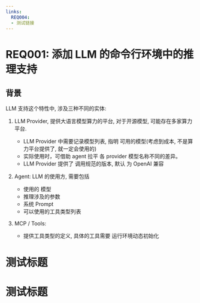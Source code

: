```yaml
---
links:
  REQ004:
  - 测试链接
---
```

# REQ001: 添加 LLM 的命令行环境中的推理支持

## 背景

LLM 支持这个特性中, 涉及三种不同的实体:

1. LLM Provider, 提供大语言模型算力的平台, 对于开源模型, 可能存在多家算力平台.
   
   - LLM Provider 中需要记录模型列表, 指明 可用的模型(考虑到成本, 不是算力平台提供了, 就一定会使用的)
   - 实际使用时，可借助 agent 拉平 各 provider 模型名称不同的差异。
   - LLM Provider 提供了 调用规范的版本, 默认 为 OpenAI 兼容

2. Agent: LLM 的使用方, 需要包括
   
   - 使用的 模型 
   - 推理涉及的参数
   - 系统 Prompt 
   - 可以使用的工具类型列表

3. MCP / Tools:

    - 提供工具类型的定义, 具体的工具需要 运行环境动态初始化

# 测试标题

# 测试标题

